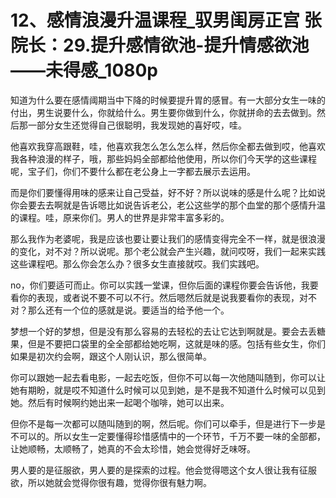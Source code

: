 # 12、感情浪漫升温课程_驭男闺房正宫 张院长：29.提升感情欲池-提升情感欲池——未得感_1080p

知道为什么要在感情阈期当中下降的时候要提升胃的感冒。有一大部分女生一味的付出，男生说要什么，你就给什么。男生要你做到什么，你就拼命的去去做到。然后那一部分女生还觉得自己很聪明，我发现她的喜好哎，哇。

他喜欢我穿高跟鞋，哇，他喜欢我怎么怎么怎么样，然后你全都去做到哎，他喜欢我各种浪漫的样子，哦，那些妈妈全部都给他使用，所以你们今天学的这些课程呢，宝子们，你们不要什么都在老公身上一字都去展示去运用。

而是你们要懂得用味的感来让自己受益，好不好？所以说味的感是什么呢？比如说你会要去去啊就是告诉嗯比如说告诉老公，老公这些学的那个血堂的那个感情升温的课程。哇，原来你们。男人的世界是非常丰富多彩的。

那么我作为老婆呢，我是应该也要让要让我们的感情变得完全不一样，就是很浪漫的变化，对不对？所以说呢。那个老公就会产生兴趣，就问哎呀，我们一起来实践这些课程吧。那么你会怎么办？很多女生直接就哎。我们实践吧。

no，你们要适可而止。你可以实践一堂课，但你后面的课程你要会告诉他，我要看你的表现，或者说不要不可以不行。然后嗯然后就是说我要看你的表现，对不对？那么还有一个位的感就是说。要适当的给予他一个。

梦想一个好的梦想，但是没有那么容易的去轻松的去让它达到啊就是。要会去丢糖果，但是不要把口袋里的全全部都给她吃啊，这就是味的感。包括有些女生，你们如果是初次约会啊，跟这个人刚认识，那么很简单。

你可以跟她一起去看电影，一起去吃饭，但你不可以每一次他随叫随到，你可以让她有期盼，就是哎不知道什么时候可以见到她，是不是我不知道什么时候可以见到她。然后有时候啊约她出来一起喝个咖啡，她可以出来。

但你不是每一次都可以随叫随到的啊，然后呢。你们可以牵手，但是进行下一步是不可以的。所以女生一定要懂得珍惜感情中的一个环节，千万不要一味的全部都，让她顺畅，太顺畅了，她真的不会太珍惜，她会觉得好乏味呀。

男人要的是征服欲，男人要的是探索的过程。他会觉得嗯这个女人很让我有征服欲，所以她就会觉得你很有趣，觉得你很有魅力啊。


